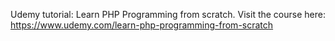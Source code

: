 Udemy tutorial: Learn PHP Programming from scratch. Visit the course here: https://www.udemy.com/learn-php-programming-from-scratch